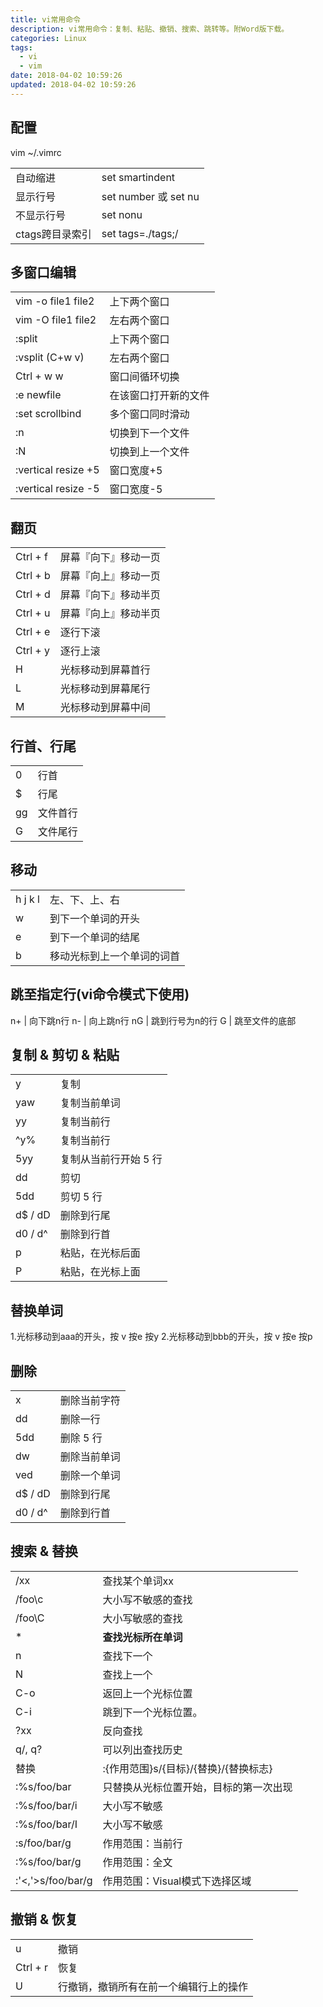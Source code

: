 ```yaml
---
title: vi常用命令
description: vi常用命令：复制、粘贴、撤销、搜索、跳转等。附Word版下载。
categories: Linux
tags:
  - vi
  - vim
date: 2018-04-02 10:59:26
updated: 2018-04-02 10:59:26
---
```


<!--
vi有3个模式：插入模式、命令模式、低行模式。
- 插入模式：在此模式下可以输入字符，按ESC将回到命令模式。
- 命令模式：可以移动光标、删除字符等。
- 低行模式：可以保存文件、退出vi、设置vi、查找等功能(低行模式也可以看作是命令模式里的)。

# 打开文件、保存、关闭文件(vi命令模式下使用)

**vi filename**     // 打开filename文件
**:w**              // 保存文件
**:w filename**     // 保存至filename文件
**:q**              // 退出编辑器，如果文件已修改请使用下面的命令
**:q!**             // 退出编辑器，且不保存
**:wq**             // 退出编辑器，且保存文件

# 插入文本或行

(vi命令模式下使用，执行下面命令后将进入插入模式，按ESC键可退出插入模式)

**a**       // 在当前光标位置的 **右边** 添加文本
**i**       // 在当前光标位置的 **左边** 添加文本
**A**       // 在当前行的 **行尾** 添加文本
**I**       // 在当前行的 **行尾** 添加文本(非空字符的行首)
**O**       // 在当前行的 **上面新建一行**
**o**       // 在当前行的 **下面新建一行**
**R**       // 替换(覆盖)当前光标位置及后面的若干文本
**J**       // 合并光标所在行及下一行为一行

# 移动光标(vi命令模式下使用)

1、使用上下左右方向键

2、命令模式下：
* h（向左）、j（向下）、k（向上）、l（向右）
* 空格键（向右）、Backspace（向左）、Enter（移动到下一行首）、-（移动到上一行首）

# 删除、恢复字符或行(vi命令模式下使用)

**x**       // 删除当前字符
**nx**      // 删除从光标开始的n个字符
**dd**      // **删除当前行**
**ndd**     // 向下删除当前行在内的n行
**u**       // **【撤销】** 撤销上一步操作
**U**       // 撤销对当前行的所有操作

# 搜索(vi命令模式下使用)

**/vpser**  // 向光标下搜索vpser字符串
**?vpser**  // 向光标上搜索vpser字符串
**n**       // 向下搜索**前一个搜素动作**
**N**       // 向上搜索前一个搜索动作

# 跳至指定行(vi命令模式下使用)

**n+**      // 向下跳n行
**n-**      // 向上跳n行
**nG**      // **跳到行号为n的行**
**G**       // **跳至文件的底部**

# 设置行号(vi命令模式下使用)

**:set nu**     // **显示行号**
**:set nonu**   // 取消显示行号

# 复制、粘贴(vi命令模式下使用)

**yy**  // **【复制】** 将当前行复制到缓存区，也可以用“ayy” 复制，”a”为缓冲区，”a”也可以替换为a到z的任意字母，可以完成多个复制任务。
**nyy** // 将当前行向下n行复制到缓冲区，也可以用 ”anyy”复制，”a”为缓冲区，a也可以替换为a到z的任意字母，可以完成多个复制任务。
**yw**  // 复制从光标开始到词尾的字符。
**nyw** // 复制从光标开始的n个单词。
**y^**  // 复制从光标到行首的内容。
**y$**  // 复制从光标到行尾的内容。
**p**   // **【粘贴】** 粘贴剪切板里的内容在光标后，如果使用了前面的自定义缓冲区，建议使用”ap”进行粘贴。
**P**   // 粘贴剪切板里的内容在光标前，如果使用了前面的自定义缓冲区，建议使用”aP”进行粘贴。

# 替换(vi命令模式下使用)

**:s/old/new**      // 用new替换行中首次出现的old
**:s/old/new/g**    // 用new替换行中所有的old
**:n,m s/old/new/g**    // 用new替换从n到m行里所有的old
**:%s/old/new/g**   // 用new替换当前文件里所有的old

# 编辑其他文件

**:e otherfilename**    // 编辑文件名为otherfilename的文件

# 修改文件格式

**:set fileformat=unix**    // 将文件修改为unix格式，如win下面的文本文件在linux下会出现^M。

**Tips：**

- 当不知道自己处在什么模式时可以按2次Esc键即可回到命令模式。


**附Word版，方便下载打印出来。** 点此下载：[Vi常用命令.docx](./Vi常用命令.docx)


本文转载自：VPS侦探 本文链接地址：[https://www.vpser.net/manage/vi.html](https://www.vpser.net/manage/vi.html)
-->

## 配置

vim ~/.vimrc

|||
|:--|:--|
自动缩进        |   set smartindent
显示行号        |   set number 或 set nu
不显示行号      |   set nonu
ctags跨目录索引 |   set tags=./tags;/

## 多窗口编辑

|||
|:--|:--|
vim -o file1 file2  |   上下两个窗口
vim -O file1 file2  |   左右两个窗口
:split              |   上下两个窗口
:vsplit  (C+w v)    |   左右两个窗口
Ctrl + w w          |   窗口间循环切换
:e newfile          |   在该窗口打开新的文件
:set scrollbind     |   多个窗口同时滑动
:n                  |   切换到下一个文件
:N                  |   切换到上一个文件
:vertical resize +5 |   窗口宽度+5
:vertical resize -5 |   窗口宽度-5

## 翻页

|||
|:--|:--|
Ctrl + f    |     屏幕『向下』移动一页
Ctrl + b    |     屏幕『向上』移动一页
Ctrl + d    |     屏幕『向下』移动半页
Ctrl + u    |     屏幕『向上』移动半页
Ctrl + e    |     逐行下滚
Ctrl + y    |     逐行上滚
H           |     光标移动到屏幕首行
L           |     光标移动到屏幕尾行
M           |     光标移动到屏幕中间

## 行首、行尾

|||
|:--|:--|
0   |   行首
$   |   行尾
gg  |   文件首行 
G   |   文件尾行

## 移动

|||
|:--|:--|
h j k l |   左、下、上、右
w       |   到下一个单词的开头
e       |   到下一个单词的结尾
b       |   移动光标到上一个单词的词首

## 跳至指定行(vi命令模式下使用)

n+      |   向下跳n行
n-      |   向上跳n行
nG      |   跳到行号为n的行
G       |   跳至文件的底部

## 复制 & 剪切 & 粘贴

|||
|:--|:--|
y       |   复制
yaw     |   复制当前单词
yy      |   复制当前行
^y%     |   复制当前行
5yy     |   复制从当前行开始 5 行
dd      |   剪切
5dd     |   剪切 5 行
d$ / dD |   删除到行尾
d0 / d^ |   删除到行首
p       |   粘贴，在光标后面
P       |   粘贴，在光标上面

## 替换单词

1.光标移动到aaa的开头，按 v 按e 按y
2.光标移动到bbb的开头，按 v 按e 按p

## 删除

|||
|:--|:--|
x       |   删除当前字符
dd      |   删除一行
5dd     |   删除 5 行
dw      |   删除当前单词
ved     |   删除一个单词
d$ / dD |   删除到行尾
d0 / d^ |   删除到行首

## 搜索 & 替换

|||
|:--|:--|
/xx     |   查找某个单词xx
/foo\c  |   大小写不敏感的查找
/foo\C  |   大小写敏感的查找
|   *   |   **查找光标所在单词**
n       |   查找下一个
N       |   查找上一个
C-o     |   返回上一个光标位置
C-i     |   跳到下一个光标位置。
?xx     |   反向查找
q/, q?  |   可以列出查找历史
替换     |   :{作用范围}s/{目标}/{替换}/{替换标志}
:%s/foo/bar     |   只替换从光标位置开始，目标的第一次出现
:%s/foo/bar/i   |   大小写不敏感
:%s/foo/bar/I   |   大小写不敏感
:s/foo/bar/g    |   作用范围：当前行
:%s/foo/bar/g   |   作用范围：全文
:'<,'>s/foo/bar/g|  作用范围：Visual模式下选择区域

## 撤销 & 恢复

|||
|:--|:--|
u           |   撤销
Ctrl + r    |   恢复
U           |   行撤销，撤销所有在前一个编辑行上的操作
